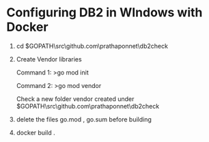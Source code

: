 # Configuring DB2 in WIndows with Docker

1.	cd $GOPATH\src\github.com\prathaponnet\db2check

2.	Create Vendor libraries


	Command 1:	>go mod init
	
	Command 2:	>go mod vendor
		
	Check a new folder vendor created under $GOPATH\src\github.com\prathaponnet\db2check

3. delete the files go.mod	, go.sum before building

4. docker build .